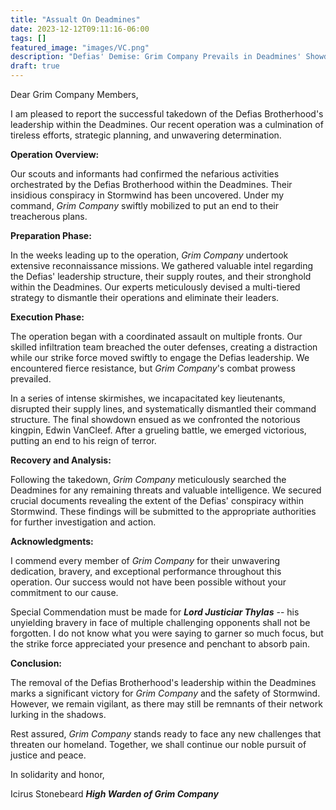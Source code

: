 ```yaml
---
title: "Assualt On Deadmines"
date: 2023-12-12T09:11:16-06:00
tags: []
featured_image: "images/VC.png"
description: "Defias' Demise: Grim Company Prevails in Deadmines' Showdown!"
draft: true
---
```

Dear Grim Company Members,

I am pleased to report the successful takedown of the Defias Brotherhood's leadership within the Deadmines. Our recent operation was a culmination of tireless efforts, strategic planning, and unwavering determination.

__Operation Overview:__

Our scouts and informants had confirmed the nefarious activities orchestrated by the Defias Brotherhood within the Deadmines. Their insidious conspiracy in Stormwind has been uncovered. Under my command, _Grim Company_ swiftly mobilized to put an end to their treacherous plans.

__Preparation Phase:__

In the weeks leading up to the operation, _Grim Company_ undertook extensive reconnaissance missions. We gathered valuable intel regarding the Defias' leadership structure, their supply routes, and their stronghold within the Deadmines. Our experts meticulously devised a multi-tiered strategy to dismantle their operations and eliminate their leaders.

__Execution Phase:__

The operation began with a coordinated assault on multiple fronts. Our skilled infiltration team breached the outer defenses, creating a distraction while our strike force moved swiftly to engage the Defias leadership. We encountered fierce resistance, but _Grim Company_'s combat prowess prevailed.

In a series of intense skirmishes, we incapacitated key lieutenants, disrupted their supply lines, and systematically dismantled their command structure. The final showdown ensued as we confronted the notorious kingpin, Edwin VanCleef. After a grueling battle, we emerged victorious, putting an end to his reign of terror.

__Recovery and Analysis:__

Following the takedown, _Grim Company_ meticulously searched the Deadmines for any remaining threats and valuable intelligence. We secured crucial documents revealing the extent of the Defias' conspiracy within Stormwind. These findings will be submitted to the appropriate authorities for further investigation and action.

__Acknowledgments:__

I commend every member of _Grim Company_ for their unwavering dedication, bravery, and exceptional performance throughout this operation. Our success would not have been possible without your commitment to our cause.

Special Commendation must be made for ___Lord Justiciar Thylas___ -- his unyielding bravery in face of multiple challenging opponents shall not be forgotten. I do not know what you were saying to garner so much focus, but the strike force appreciated your presence and penchant to absorb pain.

__Conclusion:__

The removal of the Defias Brotherhood's leadership within the Deadmines marks a significant victory for _Grim Company_ and the safety of Stormwind. However, we remain vigilant, as there may still be remnants of their network lurking in the shadows.

Rest assured, _Grim Company_ stands ready to face any new challenges that threaten our homeland. Together, we shall continue our noble pursuit of justice and peace.

In solidarity and honor,

Icirus Stonebeard
___High Warden of Grim Company___